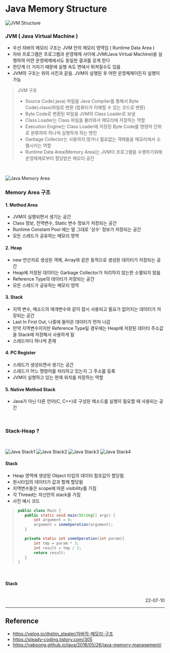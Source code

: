 # Java Memory Structure

![JVM Structure](./img/JVM.png)
### JVM ( Java Virtual Machine )
- 우선 자바의 메모리 구조는 JVM 안의 메모리 영역임 ( Runtime Data Area )
- 자바 프로그램은 프로그램과 운영체제 사이에 JVM(Java Virtual Machine)을 실행하여 어떤 운영체제에서도 동일한 결과를 갖게 한다
- 한단계 더 거치기 때문에 실행 속도 면에서 뒤쳐질수도 있음
- JVM의 구조는 위의 사진과 같음. JVM이 실행된 후 어떤 운영체제이든지 실행이 가능 
> JVM 구조
>- Source Code(.java) 파일을 Java Compiler를 통해서 Byte Code(.class)파일로 변환 (컴퓨터가 이해할 수 있는 코드로 변환)
>- Byte Code로 변환된 파일을 JVM의 Class Loader로 보냄
>- Class Loader는 Class 파일을 불러와서 메모리에 저장하는 역할
>- Execution Engine는 Class Loader에 저장된 Byte Code를 명령어 단위로 분류하여 하나씩 실행하게 하는 엔진
>- Garbage Collector는 사용하지 않거나 필요없는 객체들을 메모리에서 소멸시키는 역할
>- Runtime Data Area(Memory Area)는 JVM이 프로그램을 수행하기위해 운영체제로부터 할당받은 메모리 공간

<br>

![Java Memory Area](./img/java_memory_area.png)

### Memory Area 구조
#### 1. Method Area
- JVM이 실행되면서 생기는 공간
- Class 정보, 전역변수, Static 변수 정보가 저장되는 공간
- Runtime Constant Pool 에는 말 그대로 '상수' 정보가 저장되는 공간
- 모든 스레드가 공유하는 메모리 영역
#### 2. Heap
- new 연산자로 생성된 객체, Array와 같은 동적으로 생성된 데이터가 저장되는 공간
- Heap에 저장된 데이터는 Garbage Collector가 처리하지 않는한 소멸되지 않음
- Reference Type의 데이터가 저장되는 공간
- 모든 스레드가 공유하는 메모리 영역
#### 3. Stack
- 지역 변수, 메소드의 매개변수와 같이 잠시 사용되고 필요가 없어지는 데이터가 저장되는 공간
- Last In First Out, 나중에 들어온 데이터가 먼저 나감
- 만약 지역변수이지만 Reference Type일 경우에는 Heap에 저장된 데이터 주소값을 Stack에 저장해서 사용하게 됨
- 스레드마다 하나씩 존재
#### 4. PC Register
- 스레드가 생성되면서 생기는 공간
- 스레드가 어느 명령어를 처리하고 있는지 그 주소를 등록
- JVM이 실행하고 있는 현재 위치를 저장하는 역할
#### 5. Native Method Stack
- Java가 아닌 다른 언어(C, C++)로 구성된 메소드를 실행이 필요할 때 사용되는 공간

<br>

### Stack-Heap ?

<br>

![Java Stack1](./img/java_stack1.png)
![Java Stack2](./img/java_stack2.png)
![Java Stack3](./img/java_stack3.png)
![Java Stack4](./img/java_stack4.png)

#### Stack
- Heap 영역에 생성된 Object 타입의 데이터 참조값이 할당됨
- 원시타입의 데이터가 값과 함께 할당됨
- 지역변수들은 scope에 따른 visibility를 가짐
- 각 Thread는 자신만의 stack을 가짐
- 사진 예시 코드
>```java
>public class Main {
>    public static void main(String[] args) {
>        int argument = 4;
>        argument = someOperation(argument);
>    }
>
>    private static int someOperation(int param){
>        int tmp = param * 3;
>        int result = tmp / 2;
>        return result;
>    }
>}
>```

<br>

#### Stack




<br>

<div style="text-align: right">22-07-10</div>

-------

## Reference
- https://velog.io/@shin_stealer/자바의-메모리-구조
- https://steady-coding.tistory.com/305
- https://yaboong.github.io/java/2018/05/26/java-memory-management/